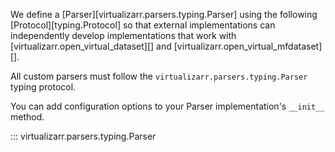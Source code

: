 We define a [Parser][virtualizarr.parsers.typing.Parser] using the following [Protocol][typing.Protocol] so that external implementations can
independently develop implementations that work with [virtualizarr.open_virtual_dataset][] and [virtualizarr.open_virtual_mfdataset][].

All custom parsers must follow the `virtualizarr.parsers.typing.Parser` typing protocol.

You can add configuration options to your Parser implementation's `__init__` method.

::: virtualizarr.parsers.typing.Parser
